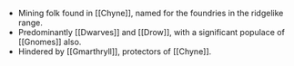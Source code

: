 * Mining folk found in [[Chyne]], named for the foundries in the ridgelike range.
* Predominantly [[Dwarves]] and [[Drow]], with a significant populace of [[Gnomes]] also.
* Hindered by [[Gmarthryll]], protectors of [[Chyne]].